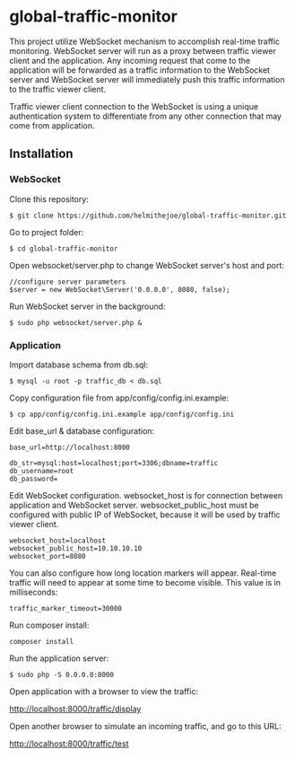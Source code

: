 # global-traffic-monitor

This project utilize WebSocket mechanism to accomplish real-time traffic monitoring. WebSocket server will run as a proxy between traffic viewer client and the application. Any incoming request that come to the application will be forwarded as a traffic information to the WebSocket server and WebSocket server will immediately push this traffic information to the traffic viewer client.

Traffic viewer client connection to the WebSocket is using a unique authentication system to differentiate from any other connection that may come from application.

## Installation

### WebSocket

Clone this repository:
```
$ git clone https://github.com/helmithejoe/global-traffic-monitor.git
```
Go to project folder:
```
$ cd global-traffic-monitor
```
Open websocket/server.php to change WebSocket server's host and port:
```
//configure server parameters
$server = new WebSocket\Server('0.0.0.0', 8080, false);
```
Run WebSocket server in the background:
```
$ sudo php websocket/server.php &
```

### Application

Import database schema from db.sql:
```
$ mysql -u root -p traffic_db < db.sql
```
Copy configuration file from app/config/config.ini.example:
```
$ cp app/config/config.ini.example app/config/config.ini
```
Edit base_url & database configuration:
```
base_url=http://localhost:8000
```
```
db_str=mysql:host=localhost;port=3306;dbname=traffic
db_username=root
db_password=
```
Edit WebSocket configuration. websocket_host is for connection between application and WebSocket server.
websocket_public_host must be configured with public IP of WebSocket, because it will be used by traffic viewer client.
```
websocket_host=localhost
websocket_public_host=10.10.10.10
websocket_port=8080
```
You can also configure how long location markers will appear. Real-time traffic will need to appear at some time to become visible. This value is in milliseconds:
```
traffic_marker_timeout=30000
```
Run composer install:
```
composer install
```
Run the application server:
```
$ sudo php -S 0.0.0.0:8000
```
Open application with a browser to view the traffic:

[http://localhost:8000/traffic/display](http://localhost:8000/traffic/display)

Open another browser to simulate an incoming traffic, and go to this URL:

[http://localhost:8000/traffic/test](http://localhost:8000/traffic/test)